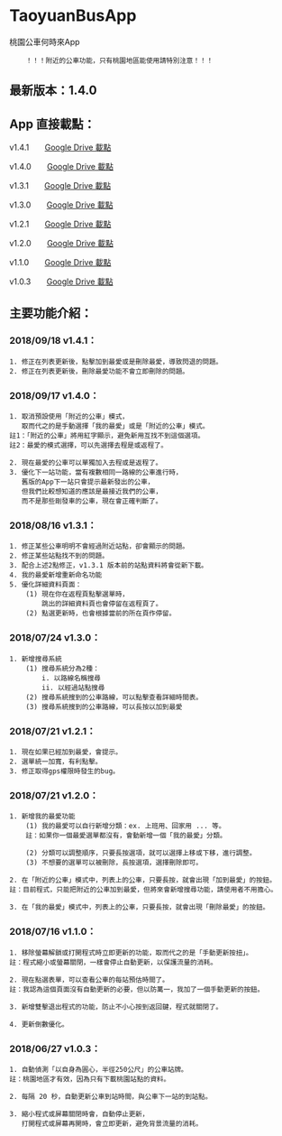 # TaoyuanBusApp
桃園公車何時來App

		！！！附近的公車功能，只有桃園地區能使用請特別注意！！！

## 最新版本：1.4.0

## App 直接載點：
v1.4.1　　[Google Drive 載點](https://drive.google.com/file/d/1gYmlr9LUpL0qWs604DhhC35FfTCwWqvD/view?usp=sharing)

v1.4.0　　[Google Drive 載點](https://drive.google.com/file/d/1qieVV-xEp6Gf9fkLzyHpR-5PV5FvhaFS/view?usp=sharing)

v1.3.1　　[Google Drive 載點](https://drive.google.com/file/d/1qSpkjHOZwRkV2_WbyWIWLDnhtMRqOa0d/view?usp=sharing)

v1.3.0　　[Google Drive 載點](https://drive.google.com/file/d/19aNilojBkGwjO0JyHvpJzefh9_3kDeDC/view?usp=sharing)

v1.2.1　　[Google Drive 載點](https://drive.google.com/file/d/1jaymsHA3hWpEdG0b1UZpzrVQVKjAhiHM/view?usp=sharing)

v1.2.0　　[Google Drive 載點](https://drive.google.com/file/d/1vFlKngNIeUF6fa9Hp4pNYe5sGKuZwxN7/view?usp=sharing)

v1.1.0　　[Google Drive 載點](https://drive.google.com/file/d/1UyThkjrKUkW-x3ocCv2xvgmqpGyDmZIz/view?usp=sharing)

v1.0.3　　[Google Drive 載點](https://drive.google.com/file/d/1tB0qA-Y-LzH2XgKmOBIc1ugmx30BpMmo/view?usp=sharing)


## 主要功能介紹：

### 2018/09/18 v1.4.1：
	1. 修正在列表更新後，點擊加到最愛或是刪除最愛，導致閃退的問題。
	2. 修正在列表更新後，刪除最愛功能不會立即刪除的問題。


### 2018/09/17 v1.4.0：
	1. 取消預設使用「附近的公車」模式，
	   取而代之的是手動選擇「我的最愛」或是「附近的公車」模式。
	註1：「附近的公車」將用紅字顯示，避免新用互找不到這個選項。
	註2：最愛的模式選擇，可以先選擇去程是或返程了。

	2. 現在最愛的公車可以單獨加入去程或是返程了。
	3. 優化下一站功能，當有複數相同一路線的公車進行時，
	   舊版的App下一站只會提示最新發出的公車，
	   但我們比較想知道的應該是最接近我們的公車，
	   而不是那些剛發車的公車，現在會正確判斷了。


### 2018/08/16 v1.3.1：
	1. 修正某些公車明明不會經過附近站點，卻會顯示的問題。
	2. 修正某些站點找不到的問題。
	3. 配合上述2點修正，v1.3.1 版本前的站點資料將會從新下載。
	4. 我的最愛新增重新命名功能
	5. 優化詳細資料頁面：
		(1) 現在你在返程頁點擊選單時，
			跳出的詳細資料頁也會停留在返程頁了。
		(2) 點選更新時，也會根據當前的所在頁作停留。


### 2018/07/24 v1.3.0：
	1. 新增搜尋系統
		(1) 搜尋系統分為2種：
			i. 以路線名稱搜尋
			ii. 以經過站點搜尋
		(2) 搜尋系統搜到的公車路線，可以點擊查看詳細時間表。
		(3) 搜尋系統搜到的公車路線，可以長按以加到最愛


### 2018/07/21 v1.2.1：
	1. 現在如果已經加到最愛，會提示。
	2. 選單統一加寬，有利點擊。
	3. 修正取得gps權限時發生的bug。


### 2018/07/21 v1.2.0：
	1. 新增我的最愛功能
		(1) 我的最愛可以自行新增分類：ex. 上班用、回家用 ... 等。
		註：如果你一個最愛選單都沒有，會動新增一個「我的最愛」分類。

		(2) 分類可以調整順序，只要長按選項，就可以選擇上移或下移，進行調整。
		(3) 不想要的選單可以被刪除，長按選項，選擇刪除即可。

	2. 在「附近的公車」模式中，列表上的公車，只要長按，就會出現「加到最愛」的按鈕。
	註：目前程式，只能把附近的公車加到最愛，但將來會新增搜尋功能，請使用者不用擔心。

	3. 在「我的最愛」模式中，列表上的公車，只要長按，就會出現「刪除最愛」的按鈕。


### 2018/07/16 v1.1.0：
	1. 移除螢幕解鎖或打開程式時立即更新的功能，取而代之的是「手動更新按扭」。
	註：程式縮小或螢幕關閉，一樣會停止自動更新，以保護流量的消耗。

	2. 現在點選表單，可以查看公車的每站預估時間了。
	註：我認為這個頁面沒有自動更新的必要，但以防萬一，我加了一個手動更新的按鈕。

	3. 新增雙擊退出程式的功能，防止不小心按到返回鍵，程式就關閉了。

	4. 更新倒數優化。


### 2018/06/27 v1.0.3：
	1. 自動偵測「以自身為圓心，半徑250公尺」的公車站牌。
	註：桃園地區才有效，因為只有下載桃園站點的資料。

	2. 每隔 20 秒，自動更新公車到站時間，與公車下一站的到站點。

	3. 縮小程式或屏幕關閉時會，自動停止更新，
	   打開程式或屏幕再開時，會立即更新，避免背景流量的消耗。


